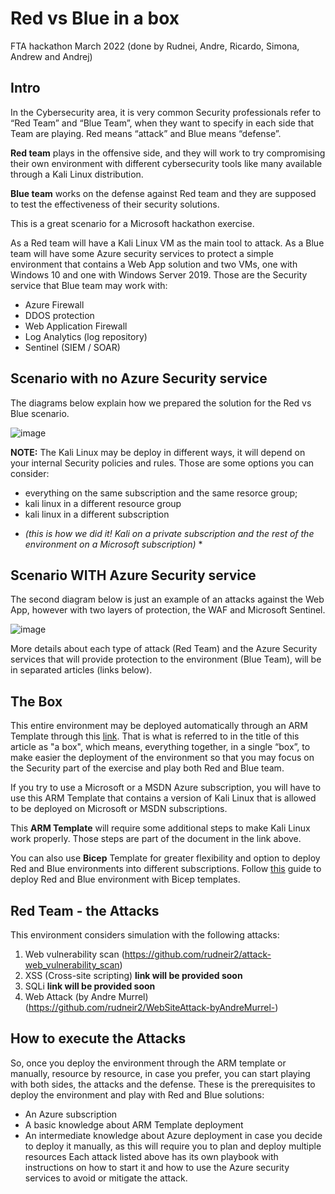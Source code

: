 # Red vs Blue in a box
FTA hackathon March 2022 (done by Rudnei, Andre, Ricardo, Simona, Andrew and Andrej)

## Intro

In the Cybersecurity area, it is very common Security professionals refer to “Red Team” and “Blue Team”, when they want to specify in each side that Team are playing. Red means “attack” and Blue means “defense”.

**Red team** plays in the offensive side, and they will work to try compromising their own environment with different cybersecurity tools like many available through a Kali Linux distribution.

**Blue team** works on the defense against Red team and they are supposed to test the effectiveness of their security solutions.

This is a great scenario for a Microsoft hackathon exercise.

As a Red team will have a Kali Linux VM as the main tool to attack. As a Blue team will have some Azure security services to protect a simple environment that contains a Web App solution and two VMs, one with Windows 10 and one with Windows Server 2019. Those are the Security service that Blue team may work with:

-	Azure Firewall
-	DDOS protection
-	Web Application Firewall
-	Log Analytics (log repository)
-	Sentinel (SIEM / SOAR)

## Scenario with no Azure Security service
The diagrams below explain how we prepared the solution for the Red vs Blue scenario.

![image](https://user-images.githubusercontent.com/97529152/157374253-d4e03fc9-6dcb-483a-b5c4-86eae951cb2f.png)

**NOTE:**
The Kali Linux may be deploy in different ways, it will depend on your internal Security policies and rules. Those are some options you can consider:
- everything on the same subscription and the same resorce group;
- kali linux in a different resource group
- kali linux in a different subscription 
* *(this is how we did it! Kali on a private subscription and the rest of the environment on a Microsoft subscription)* *

## Scenario WITH Azure Security service
The second diagram below is just an example of an attacks against the Web App, however with two layers of protection, the WAF and Microsoft Sentinel.

![image](https://user-images.githubusercontent.com/97529152/157374378-cefbb1fa-9eb9-491f-8b28-9452dd798c95.png)

More details about each type of attack (Red Team) and the Azure Security services that will provide protection to the environment (Blue Team), will be in separated articles (links below).

## The Box

This entire environment may be deployed automatically through an ARM Template through this [link](arm-teamplate-instructions.md). That is what is referred to in the title of this article as "a box", which means, everything together, in a single “box”, to make easier the deployment of the environment so that you may focus on the Security part of the exercise and play both Red and Blue team.

If you try to use a Microsoft or a MSDN Azure subscription, you will have to use this ARM Template that contains a version of Kali Linux that is allowed to be deployed on Microsoft or MSDN subscriptions.

This **ARM Template** will require some additional steps to make Kali Linux work properly. Those steps are part of the document in the link above.

You can also use **Bicep** Template for greater flexibility and option to deploy Red and Blue environments into different subscriptions. Follow [this](./deployment-bicep/bicepdeployment.md) guide to deploy Red and Blue environment with Bicep templates.

## Red Team - the Attacks

This environment considers simulation with the following attacks:
1.	Web vulnerability scan (https://github.com/rudneir2/attack-web_vulnerability_scan)
2.	XSS (Cross-site scripting) **link will be provided soon**
3.	SQLi **link will be provided soon**
4.  Web Attack (by Andre Murrel) (https://github.com/rudneir2/WebSiteAttack-byAndreMurrel-)

## How to execute the Attacks

So, once you deploy the environment through the ARM template or manually, resource by resource, in case you prefer, you can start playing with both sides, the attacks and the defense.
These is the prerequisites to deploy the environment and play with Red and Blue solutions:
-	An Azure subscription
-	A basic knowledge about ARM Template deployment
-	An intermediate knowledge about Azure deployment in case you decide to deploy it manually, as this will require you to plan and deploy multiple resources
Each attack listed above has its own playbook with instructions on how to start it and how to use the Azure security services to avoid or mitigate the attack.



